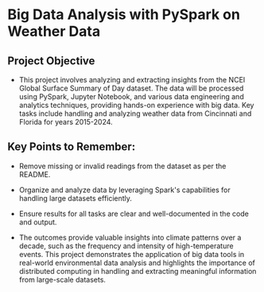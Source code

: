 # Big Data Analysis with PySpark on Weather Data

## Project Objective

- This project involves analyzing and extracting insights from the NCEI Global Surface Summary of Day dataset. The data will be processed using PySpark, Jupyter Notebook, and various data engineering and analytics techniques, providing hands-on experience with big data. Key tasks include handling and analyzing weather data from Cincinnati and Florida for years 2015-2024.
        
## Key Points to Remember:
-   Remove missing or invalid readings from the dataset as per the README.
-   Organize and analyze data by leveraging Spark's capabilities for handling large datasets efficiently.
-   Ensure results for all tasks are clear and well-documented in the code and output.
        

- The outcomes provide valuable insights into climate patterns over a decade, such as the frequency and intensity of high-temperature events. This project demonstrates the application of big data tools in real-world environmental data analysis and highlights the importance of distributed computing in handling and extracting meaningful information from large-scale datasets.


